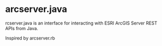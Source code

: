 # arcserver.java

rcserver.java is an interface for interacting with ESRI ArcGIS Server REST APIs from Java.

Inspired by arcserver.rb